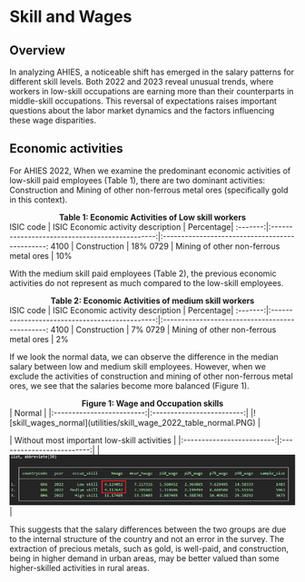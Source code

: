 # Skill and Wages

## Overview
In analyzing AHIES, a noticeable shift has emerged in the salary patterns for different skill levels. Both 2022 and 2023 reveal unusual trends, where workers in low-skill occupations are earning more than their counterparts in middle-skill occupations. This reversal of expectations raises important questions about the labor market dynamics and the factors influencing these wage disparities.

## Economic activities 

For AHIES 2022, When we examine the predominant economic activities of low-skill paid employees (Table 1), there are two dominant activities: Construction and Mining of other non-ferrous metal ores (specifically gold in this context).

<div align="center"><strong>Table 1: Economic Activities of Low skill workers</strong></div>
ISIC code   |   ISIC Economic activity description                                   | Percentage|
:-------:|:----------------------------------------------:|:----------------------------------------------:
 4100       |     Construction                                          | 18%
 0729       |     Mining of other non-ferrous metal ores                                          | 10%


With the medium skill paid employees (Table 2), the previous economic activities do not represent as much compared to the low-skill employees.

<div align="center"><strong>Table 2: Economic Activities of medium skill workers</strong></div>
ISIC code   |   ISIC Economic activity description                                   | Percentage|
:-------:|:----------------------------------------------:|:----------------------------------------------:
 4100       |     Construction                                          | 7%
 0729       |     Mining of other non-ferrous metal ores                                          | 2%


If we look the normal data, we can observe the difference in the median salary between low and medium skill employees. However, when we exclude the activities of construction and mining of other non-ferrous metal ores, we see that the salaries become more balanced (Figure 1).


<div align="center"><strong>Figure 1: Wage and Occupation skills </strong></div>
| Normal         |
|:-------------------------:|:-------------------------:|
|![skill_wages_normal](utilities/skill_wage_2022_table_normal.PNG)  |  

| Without most important low-skill activities         |
|:-------------------------:|:-------------------------:|
|![skill_wages_changed]( utilities/skill_wage_2022_table_changed.PNG) |


This suggests that the salary differences between the two groups are due to the internal structure of the country and not an error in the survey. The extraction of precious metals, such as gold, is well-paid, and construction, being in higher demand in urban areas, may be better valued than some higher-skilled activities in rural areas.




